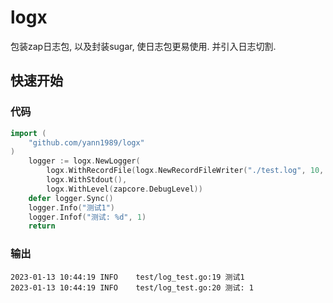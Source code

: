 # logx

包装zap日志包, 以及封装sugar, 使日志包更易使用. 并引入日志切割.

## 快速开始
### 代码
```go
import (
    "github.com/yann1989/logx"
)
    logger := logx.NewLogger(
        logx.WithRecordFile(logx.NewRecordFileWriter("./test.log", 10, 1, false)),
        logx.WithStdout(),
        logx.WithLevel(zapcore.DebugLevel))
    defer logger.Sync()
    logger.Info("测试1")
    logger.Infof("测试: %d", 1)
    return
```
### 输出
```text
2023-01-13 10:44:19	INFO	test/log_test.go:19	测试1
2023-01-13 10:44:19	INFO	test/log_test.go:20	测试: 1
```